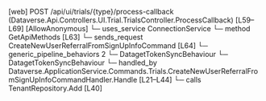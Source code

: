 [web] POST /api/ui/trials/{type}/process-callback  (Dataverse.Api.Controllers.UI.Trial.TrialsController.ProcessCallback)  [L59–L69] [AllowAnonymous]
  └─ uses_service ConnectionService
    └─ method GetApiMethods [L63]
  └─ sends_request CreateNewUserReferralFromSignUpInfoCommand [L64]
    └─ generic_pipeline_behaviors 2
      └─ DatagetTokenSyncBehaviour
      └─ DatagetTokenSyncBehaviour
    └─ handled_by Dataverse.ApplicationService.Commands.Trials.CreateNewUserReferralFromSignUpInfoCommandHandler.Handle [L21–L44]
      └─ calls TenantRepository.Add [L40]

